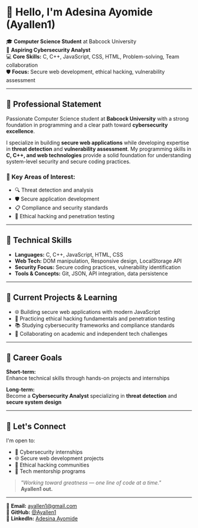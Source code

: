 # 👋 Hello, I'm Adesina Ayomide (Ayallen1)

🎓 **Computer Science Student** at Babcock University  
🔐 **Aspiring Cybersecurity Analyst**  
💻 **Core Skills:** C, C++, JavaScript, CSS, HTML, Problem-solving, Team collaboration  
🛡️ **Focus:** Secure web development, ethical hacking, vulnerability assessment

---

## 🧾 Professional Statement

Passionate Computer Science student at **Babcock University** with a strong foundation in programming and a clear path toward **cybersecurity excellence**.

I specialize in building **secure web applications** while developing expertise in **threat detection** and **vulnerability assessment**. My programming skills in **C, C++, and web technologies** provide a solid foundation for understanding system-level security and secure coding practices.

### 🔑 Key Areas of Interest:
- 🔍 Threat detection and analysis  
- 🛡️ Secure application development  
- 📋 Compliance and security standards  
- 🎯 Ethical hacking and penetration testing

---

## 🚀 Technical Skills

- **Languages:** C, C++, JavaScript, HTML, CSS  
- **Web Tech:** DOM manipulation, Responsive design, LocalStorage API  
- **Security Focus:** Secure coding practices, vulnerability identification  
- **Tools & Concepts:** Git, JSON, API integration, data persistence

---

## 🚧 Current Projects & Learning

- 🌐 Building secure web applications with modern JavaScript  
- 🔐 Practicing ethical hacking fundamentals and penetration testing  
- 📚 Studying cybersecurity frameworks and compliance standards  
- 🤝 Collaborating on academic and independent tech challenges

---

## 🎯 Career Goals

**Short-term:**  
Enhance technical skills through hands-on projects and internships

**Long-term:**  
Become a **Cybersecurity Analyst** specializing in **threat detection** and **secure system design**

---

## 🤝 Let's Connect

I'm open to:
- 💼 Cybersecurity internships  
- 🌐 Secure web development projects  
- 🧠 Ethical hacking communities  
- 👥 Tech mentorship programs

> *"Working toward greatness — one line of code at a time."*  
> **Ayallen1 out.**

---

📧 **Email:** [ayallen1@gmail.com](mailto:ayallen1@gmail.com)  
🔗 **GitHub:** [@Ayallen1](https://github.com/Ayomide-Ade)  
💼 **LinkedIn:** [Adesina Ayomide](www.linkedin.com/in/adesina-ayomide-482a27312)

